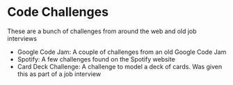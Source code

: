 # Code Challenges

These are a bunch of challenges from around the web and old job interviews

- Google Code Jam: A couple of challenges from an old Google Code Jam
- Spotify: A few challenges found on the Spotify website
- Card Deck Challenge: A challenge to model a deck of cards. Was given this as part of a job interview